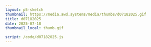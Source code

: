 ```yaml
---
layout: p5-sketch
thumbnail: https://media.awd.systems/media/thumbs/d07182025.gif
title: d07182025
date: 2025-07-18
thumbnail_local: thumb.gif

script: /code/d07182025.js
---
```

